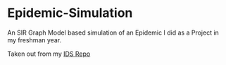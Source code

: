 # Epidemic-Simulation
An SIR Graph Model based simulation of an Epidemic I did as a Project in my freshman year.

Taken out from my [IDS Repo](https://github.com/angad11121/SEM2_IDS)
